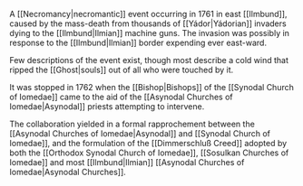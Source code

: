 A [[Necromancy|necromantic]] event occurring in 1761 in east [[Ilmbund]], caused by the mass-death from thousands of [[Yádor|Yádorian]] invaders dying to the [[Ilmbund|Ilmian]] machine guns. The invasion was possibly in response to the [[Ilmbund|Ilmian]] border expending ever east-ward.

Few descriptions of the event exist, though most describe a cold wind that ripped the [[Ghost|souls]] out of all who were touched by it.

It was stopped in 1762 when the [[Bishop|Bishops]] of the [[Synodal Church of Iomedae]] came to the aid of the [[Asynodal Churches of Iomedae|Asynodal]] priests attempting to intervene.

The collaboration yielded in a formal rapprochement between the [[Asynodal Churches of Iomedae|Asynodal]] and [[Synodal Church of Iomedae]], and the formulation of the [[Dimmerschluß Creed]] adopted by both the [[Orthodox Synodal Church of Iomedae]], [[Sosulkan Churches of Iomedae]] and most [[Ilmbund|Ilmian]] [[Asynodal Churches of Iomedae|Asynodal Churches]].
